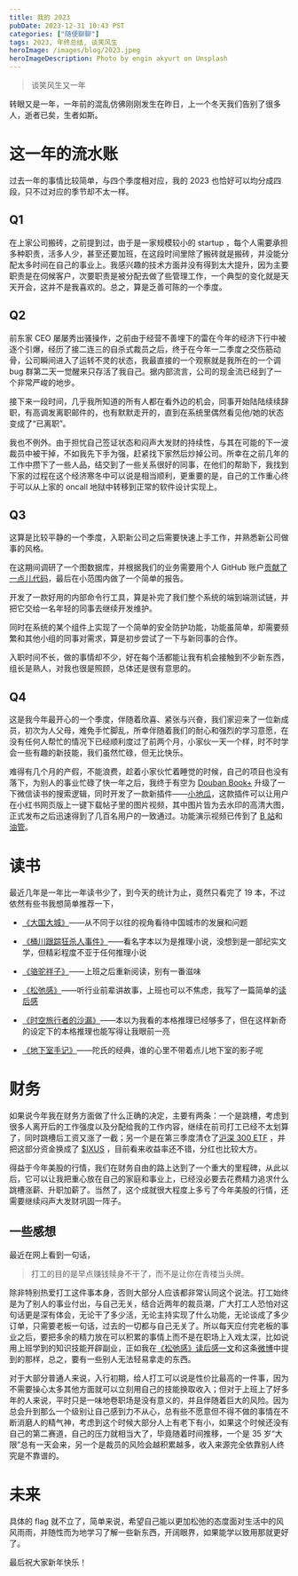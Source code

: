 ```yaml
---
title: 我的 2023
pubDate: 2023-12-31 10:43 PST
categories: ["随便聊聊"]
tags: 2023, 年终总结, 谈笑风生
heroImage: /images/blog/2023.jpeg
heroImageDescription: Photo by engin akyurt on Unsplash
---
```


> 谈笑风生又一年

转眼又是一年，一年前的混乱仿佛刚刚发生在昨日，上一个冬天我们告别了很多人，逝者已矣，生者如斯。

# 这一年的流水账

过去一年的事情比较简单，与四个季度相对应，我的 2023 也恰好可以均分成四段，只不过对应的季节却不太一样。

## Q1

在上家公司搬砖，之前提到过，由于是一家规模较小的 startup ，每个人需要承担多种职责，活多人少，甚至还要加班，在这段时间里除了搬砖就是搬砖，并没能分配太多时间在自己的事业上。我感兴趣的技术方面并没有得到太大提升，因为主要职责是在伺候客户，次要职责是被分配去做了些管理工作，一个典型的变化就是天天开会，这并不是我喜欢的。总之，算是乏善可陈的一个季度。

## Q2

前东家 CEO 屡屡秀出骚操作，之前由于经营不善埋下的雷在今年的经济下行中被逐个引爆，经历了接二连三的自杀式裁员之后，终于在今年一二季度之交伤筋动骨，公司瞬间进入了运转不灵的状态，我最直接的一个观察就是我所在的一个调 bug 群第二天一觉醒来只存活了我自己。据内部流言，公司的现金流已经到了一个非常严峻的地步。

接下来一段时间，几乎我所知道的所有人都在看外边的机会，同事开始陆陆续续辞职，有高调发离职邮件的，也有默默走开的，直到在系统里偶然看见他/她的状态变成了“已离职”。

我也不例外。由于担忧自己签证状态和闷声大发财的持续性，与其在可能的下一波裁员中被干掉，不如我先下手为强，赶紧找下家然后炒掉公司。所幸在之前几年的工作中攒下了一些人品，结交到了一些关系很好的同事，在他们的帮助下，我找到下家的过程在这个经济寒冬中可以说是相当顺利，更重要的是，自己的工作重心终于可以从上家的 oncall 地狱中转移到正常的软件设计实现上。

## Q3

这算是比较平静的一个季度，入职新公司之后需要快速上手工作，并熟悉新公司做事的风格。

在这期间调研了一个图数据库，并根据我们的业务需要用个人 GitHub 账户[贡献了一点儿代码](https://github.com/vesoft-inc/nebula-importer/pull/278)，最后在小范围内做了一个简单的报告。

开发了一款好用的内部命令行工具，算是补完了我们整个系统的端到端测试链，并把它交给一名年轻的同事去继续开发维护。

同时在系统的某个组件上实现了一个简单的安全防护功能，功能虽简单，却需要频繁和其他小组的同事对需求，算是初步尝试了一下与新同事的合作。

入职时间不长，做的事情却不少，好在每个活都能让我有机会接触到不少新东西，组长是熟人，对我也很是照顾，总体还是很有意思的。

## Q4

这是我今年最开心的一个季度，伴随着欣喜、紧张与兴奋，我们家迎来了一位新成员，初次为人父母，难免手忙脚乱，所幸伴随着我们的耐心和强烈的学习意愿，在没有任何人帮忙的情况下已经顺利度过了前两个月，小家伙一天一个样，时不时学会一些有趣的新技能，我们虽然忙碌，但无比快乐。

难得有几个月的产假，不能浪费，趁着小家伙忙着睡觉的时候，自己的项目也没有落下，为别人的事业忙碌了快一年之后，我终于有空为 [Douban Book+](https://doubanbook.plus/) 升级了一下微信读书的搜索逻辑，同时开发了一款新插件——[小地瓜](https://xiaodigua.app/)，这款插件可以让用户在小红书网页版上一键下载帖子里的图片视频，其中图片皆为去水印的高清大图，正式发布之后迅速得到了几百名用户的一致通过。功能演示视频已传到了 [B 站](https://www.bilibili.com/video/BV1Sc411k7om/)和[油管](https://www.youtube.com/watch?v=o9fJKzhhiTI)。

# 读书

最近几年是一年比一年读书少了，到今天的统计为止，竟然只看完了 19 本，不过依然有些书我想简单推荐一下，

- [《大国大城》](https://neodb.social/book/4J4sJORnxd2ftXDbnf88FR)——从不同于以往的视角看待中国城市的发展和问题

- [《桶川跟踪狂杀人事件》](https://neodb.social/book/0SDXqlIbmhOuHO422HRvhB)——看名字本以为是推理小说，没想到是一部纪实文学，但精彩程度不亚于任何推理小说

- [《骆驼祥子》](https://neodb.social/book/2ADkzEawNTxxRalOictJXm)——上班之后重新阅读，别有一番滋味

- [《松弛感》](https://neodb.social/book/0RFYPI2vrTk49m31mHSBUt)——听行业前辈讲故事，上班也可以不焦虑，我写了一篇简单的[读后感](https://old-panda.com/2023/08/07/chillax/)

- [《时空旅行者的沙漏》](https://neodb.social/book/0viwT2edLgcOdHFwUNt7Iv)——本以为我看的本格推理已经够多了，但在这样新奇的设定下的本格推理也能写得让我眼前一亮

- [《地下室手记》](https://neodb.social/book/4DeZeEbxxaqpuw9Mlk1Vg7)——陀氏的经典，谁的心里不带着点儿地下室的影子呢

# 财务

如果说今年我在财务方面做了什么正确的决定，主要有两条：一个是跳槽，考虑到很多人离开后的工作强度以及分配给我的工作内容，继续在前司打工已经不太划算了，同时跳槽后工资又涨了一截；另一个是在第三季度清仓了[沪深 300 ETF](https://www.wikiwand.com/zh/%E6%B2%AA%E6%B7%B1300) ，并把这部分资金换成了 [$IXUS](https://www.ishares.com/us/products/244048/ishares-core-msci-total-international-stock-etf) ，目前看来收益率还不错，分红也比较大方。

得益于今年美股的行情，我们在财务自由的路上达到了一个重大的里程碑，从此以后，它可以让我把重心放在自己的家庭和事业上，已经没必要去花费精力追求什么跳槽涨薪、升职加薪了。当然了，这个成就很大程度上多亏了今年美股的行情，还需要继续闷声大发财巩固一阵子。

## 一些感想

最近在网上看到一句话，

> 打工的目的是早点赚钱赎身不干了，而不是让你在青楼当头牌。

除非特别热爱打工这件事本身，否则大部分人应该都非常认同这个说法。打工始终是为了别人的事业付出，与自己无关，结合近两年的裁员潮，广大打工人恐怕对这句话更是深有体会，无论干了多少活，无论主持实现了什么功能，无论谈成了多少订单，只需要老板一句话，过去的一切都与自己无关了。所以每天应付完老板的事业之后，要把多余的精力放在可以积累的事情上而不是在职场上入戏太深，比如说用上班学到的知识技能开辟副业，正如我在[《松弛感》读后感一文](https://old-panda.com/posts/chillax)和这条[微博](https://weibo.com/1199303274/Nzcav30gu)中提到的那样，总之，要有一些别人无法轻易拿走的东西。

对于大部分普通人来说，入行初期，给人打工可以说是性价比最高的一件事，因为不需要操心太多其他方面就可以立刻用自己的技能换取收入；但对于上班上了好多年的人来说，平时只是一味地卷职场是没有意义的，并且伴随着巨大的风险。因为总会升到那么一个级别让自己感到力不从心，总有些不愿意但不得不做的事情在不断消磨人的精气神，考虑到这个时候大部分人上有老下有小，如果这个时候还没有自己的第二赛道，自己的压力就相当大了，毕竟随着时间推移，一个是 35 岁“大限”总有一天会来，另一个是裁员的风险会越积累越多，收入来源完全依靠别人终究是不靠谱的。

# 未来

具体的 flag 就不立了，简单来说，希望自己能以更加松弛的态度面对生活中的风风雨雨，并随性而为地学习了解一些新东西，开阔眼界，如果能学以致用那就更好了。

最后祝大家新年快乐！
